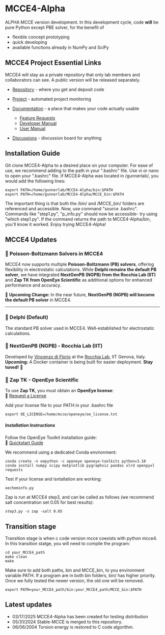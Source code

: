 # MCCE4-Alpha

ALPHA MCCE version development. In this development cycle, code **will** be pure Python except PBE solver, for the benefit of
* flexible concept prototyping
* quick developing
* available functions already in NumPy and SciPy

## MCCE4 Project Essential Links

MCCE4 will stay as a private repository that only lab members and collaborators can see. A public version will be released separately. 

* [Repository](https://github.com/GunnerLab/MCCE4) - where you get and deposit code
* [Project](https://github.com/orgs/GunnerLab/projects/4) - automated project monitoring
* [Documentation](doc) - a place that makes your code actually usable
  * [Feature Requests](doc/Features.md)
  * [Developer Manual](doc/DevManual.md)
  * [User Manual](doc/UserManual.md)

* [Discussions](https://github.com/GunnerLab/MCCE4/discussions) - discussion board for anything

## Installation Guide

Git clone MCCE4-Alpha to a desired place on your computer. For ease of use, we recommend adding to the path in your ".bashrc" file. Use vi or nano to open your ".bashrc" file. If MCCE4-Alpha was located in /gunnerlab/, you would add the following lines:

```
export PATH=/home/gunnerlab/MCCE4-Alpha/bin:$PATH
export PATH=/home/gunnerlab/MCCE4-Alpha/MCCE_bin:$PATH
```

The important thing is that both the /bin/ and /MCCE_bin/ folders are referenced and accessible. Now, use command "source .bashrc". Commands like "step1.py", "p_info.py" should now be accessible- try using "which step1.py". If the command returns the path to MCCE4-Alpha/bin, you'll know it worked. 
Enjoy trying MCCE4-Alpha!

## MCCE4 Updates

### 🔹 Poisson-Boltzmann Solvers in MCCE4  
MCCE4 now supports multiple **Poisson-Boltzmann (PB) solvers**, offering flexibility in electrostatic calculations. While **Delphi remains the default PB solver**, we have integrated **NextGenPB (NGPB) from the Rocchia Lab (IIT)** and **Zap TK from OpenEye Scientific** as additional options for enhanced performance and accuracy.  

🚀 **Upcoming Change:** In the near future, **NextGenPB (NGPB) will become the default PB solver** in MCCE4.  

---

### 🔹 Delphi (Default)  
The standard PB solver used in MCCE4. Well-established for electrostatic calculations.  

### 🔹 NextGenPB (NGPB) - Rocchia Lab (IIT)
Developed by [Vincenzo di Florio](https://github.com/vdiflorio) at the [Rocchia Lab](https://github.com/concept-lab), IIT Genova, Italy.  
**Upcoming:** A Docker container is being built for easier deployment. **Stay tuned!** 🚀

### 🔹 Zap TK - OpenEye Scientific 
To use **Zap TK**, you must obtain an **OpenEye license**:  
🔗 [Request a License](https://www.eyesopen.com/contact)  

Add your license file to your PATH in your .bashrc file
```
export OE_LICENSE=/home/mcce/openeye/oe_license.txt
```

##### Installation Instructions  
Follow the OpenEye Toolkit installation guide:  
🔗 [Quickstart Guide](https://docs.eyesopen.com/toolkits/python/quickstart-python/linuxosx.html)  

We recommend using a dedicated Conda environment:  
```
conda create -n oepython -c openeye openeye-toolkits python=3.10
conda install numpy scipy matplotlib pygraphviz pandas xlrd openpyxl requests
```

Test if your license and isntallation are working:
```
oecheminfo.py
```

Zap is run at MCCE4 step3, and can be called as follows (we recommend salt concentration set 0.05 for best results):
```
step3.py -s zap -salt 0.05
```


## Transition stage
Transition stage is when c code version mcce coexists with python mcce4. In this transition statge, you will need to compile the program:

```
cd your_MCCE4_path
make clean
make
```

Make sure to add both paths, bin and MCCE_bin, to you environment variable PATH. If a program are in both bin folders, bin/ has higher priority. Once we fully tested the newer version, the old one will be removed. 
```
export PATH=your_MCCE4_path/bin:your_MCCE4_path/MCCE_bin:$PATH
```

## Latest updates
- 03/17/2025 MCCE4-Alpha has been created for testing distribution
- 05/31/2024 Stable-MCCE is merged to this repository.
- 06/06/2004 Torsion energy is restored to C code algorithm.
